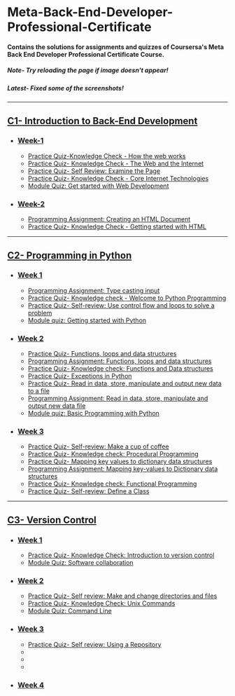 # Meta-Back-End-Developer-Professional-Certificate
#### Contains the solutions for assignments and quizzes of Coursersa's Meta Back End Developer Professional Certificate Course.
##### Note- Try reloading the page if image doesn't appear!
##### Latest- Fixed some of the screenshots!
---
## [C1- Introduction to Back-End Development](https://github.com/CrypticFate5/Meta-Back-End-Developer-Professional-Certificate/tree/main/C1-Introduction%20to%20Back-End%20Development)

- ### [Week-1](https://github.com/CrypticFate5/Meta-Back-End-Developer-Professional-Certificate/tree/main/C1-Introduction%20to%20Back-End%20Development/W-1)
  - [Practice Quiz-Knowledge Check - How the web works](https://github.com/CrypticFate5/Meta-Back-End-Developer-Professional-Certificate/tree/main/C1-Introduction%20to%20Back-End%20Development/W-1/Practice%20Quiz-Knowledge%20Check%20-%20How%20the%20web%20works)
  - [Practice Quiz- Knowledge Check - The Web and the Internet](https://github.com/CrypticFate5/Meta-Back-End-Developer-Professional-Certificate/tree/main/C1-Introduction%20to%20Back-End%20Development/W-1/Practice%20Quiz-%20Knowledge%20Check%20-%20The%20Web%20and%20the%20Internet)
  - [Practice Quiz- Self Review: Examine the Page](https://github.com/CrypticFate5/Meta-Back-End-Developer-Professional-Certificate/tree/main/C1-Introduction%20to%20Back-End%20Development/W-1/Practice%20Quiz-%20Self%20Review:%20Examine%20the%20Page)
  - [Practice Quiz- Knowledge Check - Core Internet Technologies](https://github.com/CrypticFate5/Meta-Back-End-Developer-Professional-Certificate/tree/main/C1-Introduction%20to%20Back-End%20Development/W-1/Practice%20Quiz-%20Knowledge%20Check%20-%20Core%20Internet%20Technologies)
  - [Module Quiz: Get started with Web Development](https://github.com/CrypticFate5/Meta-Back-End-Developer-Professional-Certificate/tree/main/C1-Introduction%20to%20Back-End%20Development/W-1/Module%20Quiz:%20Get%20started%20with%20Web%20Development)
  
  
- ### [Week-2](https://github.com/CrypticFate5/Meta-Back-End-Developer-Professional-Certificate/tree/main/C1-Introduction%20to%20Back-End%20Development/W-2)
  - [Programming Assignment: Creating an HTML Document](https://github.com/CrypticFate5/Meta-Back-End-Developer-Professional-Certificate/tree/main/C1-Introduction%20to%20Back-End%20Development/W-2/Programming%20Assignment:%20Creating%20an%20HTML%20Document)
  - [Practice Quiz- Knowledge Check - Getting started with HTML](https://github.com/CrypticFate5/Meta-Back-End-Developer-Professional-Certificate/tree/main/C1-Introduction%20to%20Back-End%20Development/W-2/Practice%20Quiz-%20Knowledge%20Check%20-%20Getting%20started%20with%20HTML)  
---
## [C2- Programming in Python](https://github.com/CrypticFate5/Meta-Back-End-Developer-Professional-Certificate/tree/main/C2-%20Programming%20in%20Python)

- ### [Week 1](https://github.com/CrypticFate5/Meta-Back-End-Developer-Professional-Certificate/tree/main/C2-%20Programming%20in%20Python/W-1)
  - [Programming Assignment: Type casting input](https://github.com/CrypticFate5/Meta-Back-End-Developer-Professional-Certificate/tree/main/C2-%20Programming%20in%20Python/W-1/Programming%20Assignment:%20Type%20casting%20input)
  - [Practice Quiz- Knowledge check - Welcome to Python Programming](https://github.com/CrypticFate5/Meta-Back-End-Developer-Professional-Certificate/tree/main/C2-%20Programming%20in%20Python/W-1/Practice%20Quiz-%20Knowledge%20check%20-%20Welcome%20to%20Python%20Programming)
  - [Practice Quiz- Self-review: Use control flow and loops to solve a problem](https://github.com/CrypticFate5/Meta-Back-End-Developer-Professional-Certificate/tree/main/C2-%20Programming%20in%20Python/W-1/Practice%20Quiz-%20Self-review:%20Use%20control%20flow%20and%20loops%20to%20solve%20a%20problem)
  - [Module quiz: Getting started with Python](https://github.com/CrypticFate5/Meta-Back-End-Developer-Professional-Certificate/tree/main/C2-%20Programming%20in%20Python/W-1/Module%20quiz:%20Getting%20started%20with%20Python)


- ### [Week 2](https://github.com/CrypticFate5/Meta-Back-End-Developer-Professional-Certificate/tree/main/C2-%20Programming%20in%20Python/W-2)
  - [Practice Quiz- Functions, loops and data structures](https://github.com/CrypticFate5/Meta-Back-End-Developer-Professional-Certificate/tree/main/C2-%20Programming%20in%20Python/W-2/Practice%20Quiz-%20Functions%2C%20loops%20and%20data%20structures)
  - [Programming Assignment: Functions, loops and data structures](https://github.com/CrypticFate5/Meta-Back-End-Developer-Professional-Certificate/tree/main/C2-%20Programming%20in%20Python/W-2/Programming%20Assignment:%20Functions%2C%20loops%20and%20data%20structures)
  - [Practice Quiz- Knowledge check: Functions and Data structures](https://github.com/CrypticFate5/Meta-Back-End-Developer-Professional-Certificate/tree/main/C2-%20Programming%20in%20Python/W-2/Practice%20Quiz-%20Knowledge%20check:%20Functions%20and%20Data%20structures)
  - [Practice Quiz- Exceptions in Python](https://github.com/CrypticFate5/Meta-Back-End-Developer-Professional-Certificate/tree/main/C2-%20Programming%20in%20Python/W-2/Practice%20Quiz-%20Exceptions%20in%20Python)
  - [Practice Quiz- Read in data, store, manipulate and output new data to a file](https://github.com/CrypticFate5/Meta-Back-End-Developer-Professional-Certificate/tree/main/C2-%20Programming%20in%20Python/W-2/Practice%20Quiz-%20Read%20in%20data%2C%20store%2C%20manipulate%20and%20output%20new%20data%20to%20a%20file)
  - [Programming Assignment: Read in data, store, manipulate and output new data file](https://github.com/CrypticFate5/Meta-Back-End-Developer-Professional-Certificate/tree/main/C2-%20Programming%20in%20Python/W-2/Programming%20Assignment:%20Read%20in%20data%2C%20store%2C%20manipulate%20and%20output%20new%20data%20to%20a%20file)
  - [Module quiz: Basic Programming with Python](https://github.com/CrypticFate5/Meta-Back-End-Developer-Professional-Certificate/tree/main/C2-%20Programming%20in%20Python/W-2/Module%20quiz:%20Basic%20Programming%20with%20Python)

- ### [Week 3](https://github.com/CrypticFate5/Meta-Back-End-Developer-Professional-Certificate/tree/main/C2-%20Programming%20in%20Python/W-3)
  - [Practice Quiz- Self-review: Make a cup of coffee](https://github.com/CrypticFate5/Meta-Back-End-Developer-Professional-Certificate/tree/main/C2-%20Programming%20in%20Python/W-3/Practice%20Quiz-%20Self-review:%20Make%20a%20cup%20of%20coffee)
  - [Practice Quiz- Knowledge check: Procedural Programming](https://github.com/CrypticFate5/Meta-Back-End-Developer-Professional-Certificate/tree/main/C2-%20Programming%20in%20Python/W-3/Practice%20Quiz-%20Knowledge%20check:%20Procedural%20Programming)
  - [Practice Quiz- Mapping key values to dictionary data structures](https://github.com/CrypticFate5/Meta-Back-End-Developer-Professional-Certificate/tree/main/C2-%20Programming%20in%20Python/W-3/Practice%20Quiz-%20Mapping%20key%20values%20to%20dictionary%20data%20structures)
  - [Programming Assignment: Mapping key-values to Dictionary data structures](https://github.com/CrypticFate5/Meta-Back-End-Developer-Professional-Certificate/tree/main/C2-%20Programming%20in%20Python/W-3/Programming%20Assignment:%20Mapping%20key-values%20to%20Dictionary%20data%20structures)
  - [Practice Quiz- Knowledge check: Functional Programming](https://github.com/CrypticFate5/Meta-Back-End-Developer-Professional-Certificate/tree/main/C2-%20Programming%20in%20Python/W-3/Practice%20Quiz-%20Knowledge%20check:%20Functional%20Programming)
  - [Practice Quiz- Self-review: Define a Class](https://github.com/CrypticFate5/Meta-Back-End-Developer-Professional-Certificate/tree/main/C2-%20Programming%20in%20Python/W-3/Practice%20Quiz-%20Self-review:%20Define%20a%20Class)
---
## [C3- Version Control](https://github.com/CrypticFate5/Meta-Back-End-Developer-Professional-Certificate/tree/main/C3-%20Version%20Control)

- ### [Week 1](https://github.com/CrypticFate5/Meta-Back-End-Developer-Professional-Certificate/tree/main/C3-%20Version%20Control/W-1)
  - [Practice Quiz- Knowledge Check: Introduction to version control](https://github.com/CrypticFate5/Meta-Back-End-Developer-Professional-Certificate/tree/main/C3-%20Version%20Control/W-1/Practice%20Quiz-%20Knowledge%20Check:%20Introduction%20to%20version%20control)
  - [Module Quiz: Software collaboration](https://github.com/CrypticFate5/Meta-Back-End-Developer-Professional-Certificate/tree/main/C3-%20Version%20Control/W-1/Module%20Quiz:%20Software%20collaboration)
- ### [Week 2](https://github.com/CrypticFate5/Meta-Back-End-Developer-Professional-Certificate/tree/main/C3-%20Version%20Control/W-2)
  - [Practice Quiz- Self review: Make and change directories and files](https://github.com/CrypticFate5/Meta-Back-End-Developer-Professional-Certificate/tree/main/C3-%20Version%20Control/W-2/Practice%20Quiz-%20Self%20review:%20Make%20and%20change%20directories%20and%20files)
  - [Practice Quiz- Knowledge Check: Unix Commands](https://github.com/CrypticFate5/Meta-Back-End-Developer-Professional-Certificate/tree/main/C3-%20Version%20Control/W-2/Practice%20Quiz-%20Knowledge%20Check:%20Unix%20Commands)
  - [Module Quiz: Command Line](https://github.com/CrypticFate5/Meta-Back-End-Developer-Professional-Certificate/tree/main/C3-%20Version%20Control/W-2/Module%20Quiz:%20Command%20Line)
- ### [Week 3](https://github.com/CrypticFate5/Meta-Back-End-Developer-Professional-Certificate/tree/main/C3-%20Version%20Control/W-3)
  - [Practice Quiz- Self review: Using a Repository](https://github.com/CrypticFate5/Meta-Back-End-Developer-Professional-Certificate/tree/main/C3-%20Version%20Control/W-3/Practice%20Quiz-%20Self%20review:%20Using%20a%20Repository)
  - []()
  - []()
  - []()
- ### [Week 4]()
